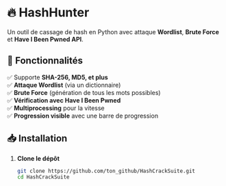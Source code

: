 # 🔥 HashHunter
Un outil de cassage de hash en Python avec attaque **Wordlist**, **Brute Force** et **Have I Been Pwned API**.

## 🚀 Fonctionnalités  
✅ Supporte **SHA-256, MD5, et plus**  
✅ **Attaque Wordlist** (via un dictionnaire)  
✅ **Brute Force** (génération de tous les mots possibles)  
✅ **Vérification avec Have I Been Pwned**  
✅ **Multiprocessing** pour la vitesse  
✅ **Progression visible** avec une barre de progression  

## 📥 Installation  
1. **Clone le dépôt**  
   ```sh
   git clone https://github.com/ton_github/HashCrackSuite.git
   cd HashCrackSuite
